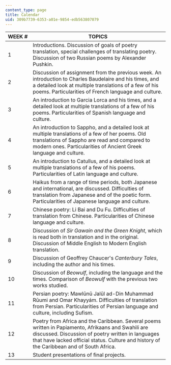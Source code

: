 ```yaml
---
content_type: page
title: Calendar
uid: 309b7739-6353-a01e-9854-edb563807079
---
```


| WEEK # | TOPICS |
| --- | --- |
| 1 | Introductions. Discussion of goals of poetry translation, special challenges of translating poetry. Discussion of two Russian poems by Alexander Pushkin. |
| 2 | Discussion of assignment from the previous week. An introduction to Charles Baudelaire and his times, and a detailed look at multiple translations of a few of his poems. Particularities of French language and culture. |
| 3 | An introduction to Garcia Lorca and his times, and a detailed look at multiple translations of a few of his poems. Particularities of Spanish language and culture. |
| 4 | An introduction to Sappho, and a detailed look at multiple translations of a few of her poems. Old translations of Sappho are read and compared to modern ones. Particularities of Ancient Greek language and culture. |
| 5 | An introduction to Catullus, and a detailed look at multiple translations of a few of his poems. Particularities of Latin language and culture. |
| 6 | Haikus from a range of time periods, both Japanese and international, are discussed. Difficulties of translation from Japanese and of the poetic form. Particularities of Japanese language and culture. |
| 7 | Chinese poetry: Li Bai and Du Fu. Difficulties of translation from Chinese. Particularities of Chinese language and culture. |
| 8 | Discussion of _Sir Gawain and the Green Knight_, which is read both in translation and in the original. Discussion of Middle English to Modern English translation. |
| 9 | Discussion of Geoffrey Chaucer's _Canterbury Tales_, including the author and his times. |
| 10 | Discussion of _Beowulf_, including the language and the times. Comparison of _Beowulf_ with the previous two works studied. |
| 11 | Persian poetry: Mawlūnū Jalūl ad-Din Muhammad Rūumi and Omar Khayyám. Difficulties of translation from Persian. Particularities of Persian language and culture, including Sufism. |
| 12 | Poetry from Africa and the Caribbean. Several poems written in Papiamento, Afrikaans and Swahili are discussed. Discussion of poetry written in languages that have lacked official status. Culture and history of the Caribbean and of South Africa. |
| 13 | Student presentations of final projects.